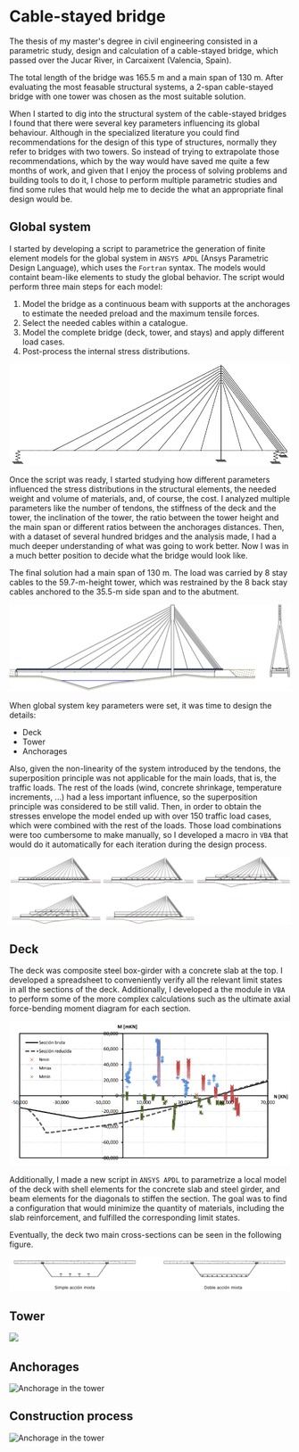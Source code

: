 # Cable-stayed bridge

The thesis of my master's degree in civil engineering consisted in a parametric study, design and calculation of a cable-stayed bridge, which passed over the Jucar River, in Carcaixent (Valencia, Spain).

The total length of the bridge was 165.5 m and a main span of 130 m. After evaluating the most feasable structural systems, a 2-span cable-stayed bridge with one tower was chosen as the most suitable solution.

When I started to dig into the structural system of the cable-stayed bridges I found that there were several key parameters influencing its global behaviour. Although in the specialized literature you could find recommendations for the design of this type of structures, normally they refer to bridges with two towers. So instead of trying to extrapolate those recommendations, which by the way would have saved me quite a few months of work, and given that I enjoy the process of solving problems and building tools to do it, I chose to perform multiple parametric studies and find some rules that would help me to decide the what an appropriate final design would be.

## Global system

I started by developing a script to parametrice the generation of finite element models for the global system in `ANSYS APDL` (Ansys Parametric Design Language), which uses the `Fortran` syntax. The models would containt beam-like elements to study the global behavior. The script would perform three main steps for each model:
1. Model the bridge as a continuous beam with supports at the anchorages to estimate the needed preload and the maximum tensile forces.
2. Select the needed cables within a catalogue.
3. Model the complete bridge (deck, tower, and stays) and apply different load cases.
4. Post-process the internal stress distributions.

![Global FEM](010-Global-FEM.gif)

Once the script was ready, I started studying how different parameters influenced the stress distributions in the structural elements, the needed weight and volume of materials, and, of course, the cost. I analyzed multiple parameters like the number of tendons, the stiffness of the deck and the tower, the inclination of the tower, the ratio between the tower height and the main span or different ratios between the anchorages distances. Then, with a dataset of several hundred bridges and the analysis made, I had a much deeper understanding of what was going to work better. Now I was in a much better position to decide what the bridge would look like.

The final solution had a main span of 130 m. The load was carried by 8 stay cables to the 59.7-m-height tower, which was restrained by the 8 back stay cables anchored to the 35.5-m side span and to the abutment.

![General view](011-general-view2.gif)

When global system key parameters were set, it was time to design the details:
- Deck
- Tower
- Anchorages

Also, given the non-linearity of the system introduced by the tendons, the superposition principle was not applicable for the main loads, that is, the traffic loads. The rest of the loads (wind, concrete shrinkage, temperature increments, ...) had a less important influence, so the superposition principle was considered to be still valid. Then, in order to obtain the stresses envelope the model ended up with over 150 traffic load cases, which were combined with the rest of the loads. Those load combinations were too cumbersome to make manually, so I developed a macro in `VBA` that would do it automatically for each iteration during the design process.

![Live loads application](012-live-loads.png)

## Deck

The deck was composite steel box-girder with a concrete slab at the top. I developed a spreadsheet to conveniently verify all the relevant limit states in all the sections of the deck. Additionally, I developed a the module in `VBA` to perform some of the more complex calculations such as the ultimate axial force-bending moment diagram for each section.

![Composite deck ULS N-M diagram](020-deck-NMdiagram.png)

Additionally, I made a new script in `ANSYS APDL` to parametrize a local model of the deck with shell elements for the concrete slab and steel girder, and beam elements for the diagonals to stiffen the section. The goal was to find a configuration that would minimize the quantity of materials, including the slab reinforcement, and fulfilled the corresponding limit states.

Eventually, the deck two main cross-sections can be seen in the following figure.

![Composite deck cross-sections](021-deck-sections.png)

## Tower

![](05.png)

## Anchorages

![Anchorage in the tower](06-anchorage-tower.png)

## Construction process

![Anchorage in the tower](07.png)